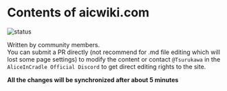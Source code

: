 # Contents of aicwiki.com

![status](https://status.devnet.work/api/badge/7/status?style=for-the-badge)

Written by community members.  
You can submit a PR directly (not recommend for .md file editing which will lost some page settings) to modify the content or contact `@Tsurukawa` in the `AliceInCradle Official Discord` to get direct editing rights to the site.  
  
**All the changes will be synchronized after about 5 minutes**
